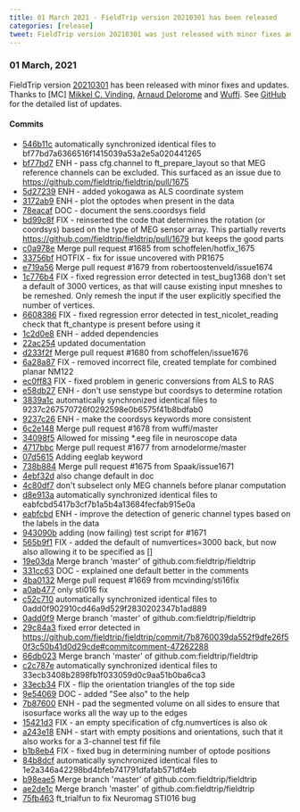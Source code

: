 ```yaml
---
title: 01 March 2021 - FieldTrip version 20210301 has been released
categories: [release]
tweet: FieldTrip version 20210301 was just released with minor fixes and updates. Many thanks to @mc_vinding and Arnaud Delorme. See http://www.fieldtriptoolbox.org/#01-march-2021
---
```


### 01 March, 2021

FieldTrip version [20210301](http://github.com/fieldtrip/fieldtrip/releases/tag/20210301) has been released with minor fixes and updates. Thanks to [MC] [Mikkel C. Vinding](https://github.com/mcvinding), [Arnaud Delorome](https://github.com/arnodelorme) and [Wuffi](https://github.com/wuffi). See [GitHub](https://github.com/fieldtrip/fieldtrip/compare/20210212...20210301) for the detailed list of updates.

#### Commits

- [546b11c](http://github.com/fieldtrip/fieldtrip/commit/546b11c) automatically synchronized identical files to bf77bd7a6366516f1415039a53a2e5a020441265
- [bf77bd7](http://github.com/fieldtrip/fieldtrip/commit/bf77bd7) ENH - pass cfg.channel to ft_prepare_layout so that MEG reference channels can be excluded. This surfaced as an issue due to https://github.com/fieldtrip/fieldtrip/pull/1675
- [5d27239](http://github.com/fieldtrip/fieldtrip/commit/5d27239) ENH - added yokogawa as ALS coordinate system
- [3172ab9](http://github.com/fieldtrip/fieldtrip/commit/3172ab9) ENH - plot the optodes when present in the data
- [78eacaf](http://github.com/fieldtrip/fieldtrip/commit/78eacaf) DOC - document the sens.coordsys field
- [bd99c8f](http://github.com/fieldtrip/fieldtrip/commit/bd99c8f) FIX - reinserted the code that determines the rotation (or coordsys) based on the type of MEG sensor array. This partially reverts https://github.com/fieldtrip/fieldtrip/pull/1679 but keeps the good parts
- [c0a978e](http://github.com/fieldtrip/fieldtrip/commit/c0a978e) Merge pull request #1685 from schoffelen/hotfix_1675
- [33756bf](http://github.com/fieldtrip/fieldtrip/commit/33756bf) HOTFIX - fix for issue uncovered with PR1675
- [e719a56](http://github.com/fieldtrip/fieldtrip/commit/e719a56) Merge pull request #1679 from robertoostenveld/issue1674
- [1c776b4](http://github.com/fieldtrip/fieldtrip/commit/1c776b4) FIX - fixed regression error detected in test_bug1368 don't set a default of 3000 vertices, as that will cause existing input mneshes to be remeshed. Only remesh the input if the user explicitly specified the number of vertices.
- [6608386](http://github.com/fieldtrip/fieldtrip/commit/6608386) FIX - fixed regression error detected in test_nicolet_reading check that ft_chantype is present before using it
- [1c2d0e8](http://github.com/fieldtrip/fieldtrip/commit/1c2d0e8) ENH - added dependencies
- [22ac254](http://github.com/fieldtrip/fieldtrip/commit/22ac254) updated documentation
- [d233f2f](http://github.com/fieldtrip/fieldtrip/commit/d233f2f) Merge pull request #1680 from schoffelen/issue1676
- [6a28a87](http://github.com/fieldtrip/fieldtrip/commit/6a28a87) FIX - removed incorrect file, created template for combined planar NM122
- [ec0ff83](http://github.com/fieldtrip/fieldtrip/commit/ec0ff83) FIX - fixed problem in generic conversions from ALS to RAS
- [e58db27](http://github.com/fieldtrip/fieldtrip/commit/e58db27) ENH - don't use senstype but coordsys to determine rotation
- [3839a1c](http://github.com/fieldtrip/fieldtrip/commit/3839a1c) automatically synchronized identical files to 9237c267570726f0292598e0b6575f41b8bdfab0
- [9237c26](http://github.com/fieldtrip/fieldtrip/commit/9237c26) ENH - make the coordsys keywords more consistent
- [6c2e148](http://github.com/fieldtrip/fieldtrip/commit/6c2e148) Merge pull request #1678 from wuffi/master
- [34098f5](http://github.com/fieldtrip/fieldtrip/commit/34098f5) Allowed for missing *.eeg file in neuroscope data
- [4717bbc](http://github.com/fieldtrip/fieldtrip/commit/4717bbc) Merge pull request #1677 from arnodelorme/master
- [07d5615](http://github.com/fieldtrip/fieldtrip/commit/07d5615) Adding eeglab keyword
- [738b884](http://github.com/fieldtrip/fieldtrip/commit/738b884) Merge pull request #1675 from Spaak/issue1671
- [4ebf32d](http://github.com/fieldtrip/fieldtrip/commit/4ebf32d) also change default in doc
- [4c80df7](http://github.com/fieldtrip/fieldtrip/commit/4c80df7) don't subselect only MEG channels before planar computation
- [d8e913a](http://github.com/fieldtrip/fieldtrip/commit/d8e913a) automatically synchronized identical files to eabfcbd5417b3cf7b1a5b4a13684fecfab915e0a
- [eabfcbd](http://github.com/fieldtrip/fieldtrip/commit/eabfcbd) ENH - improve the detection of generic channel types based on the labels in the data
- [943090b](http://github.com/fieldtrip/fieldtrip/commit/943090b) adding (now failing) test script for #1671
- [565b9f1](http://github.com/fieldtrip/fieldtrip/commit/565b9f1) FIX - added the default of numvertices=3000 back, but now also allowing it to be specified as []
- [19e03da](http://github.com/fieldtrip/fieldtrip/commit/19e03da) Merge branch 'master' of github.com:fieldtrip/fieldtrip
- [331cc63](http://github.com/fieldtrip/fieldtrip/commit/331cc63) DOC - explained one default better in the comments
- [4ba0132](http://github.com/fieldtrip/fieldtrip/commit/4ba0132) Merge pull request #1669 from mcvinding/sti16fix
- [a0ab477](http://github.com/fieldtrip/fieldtrip/commit/a0ab477) only sti016 fix
- [c52c710](http://github.com/fieldtrip/fieldtrip/commit/c52c710) automatically synchronized identical files to 0add0f902910cd46a9d529f2830202347b1ad889
- [0add0f9](http://github.com/fieldtrip/fieldtrip/commit/0add0f9) Merge branch 'master' of github.com:fieldtrip/fieldtrip
- [29c84a3](http://github.com/fieldtrip/fieldtrip/commit/29c84a3) fixed error detected in https://github.com/fieldtrip/fieldtrip/commit/7b8760039da552f9dfe26f50f3c50b41d0d29cde#commitcomment-47262288
- [66db023](http://github.com/fieldtrip/fieldtrip/commit/66db023) Merge branch 'master' of github.com:fieldtrip/fieldtrip
- [c2c787e](http://github.com/fieldtrip/fieldtrip/commit/c2c787e) automatically synchronized identical files to 33ecb3408b2898fb1f033059d0c9aa51b0ba6ca3
- [33ecb34](http://github.com/fieldtrip/fieldtrip/commit/33ecb34) FIX - flip the orientation triangles of the top side
- [9e54069](http://github.com/fieldtrip/fieldtrip/commit/9e54069) DOC - added "See also" to the help
- [7b87600](http://github.com/fieldtrip/fieldtrip/commit/7b87600) ENH - pad the segmented volume on all sides to ensure that isosurface works all the way up to the edges
- [15421d3](http://github.com/fieldtrip/fieldtrip/commit/15421d3) FIX - an empty specification of cfg.numvertices is also ok
- [a243e18](http://github.com/fieldtrip/fieldtrip/commit/a243e18) ENH - start with empty positions and orientations, such that it also works for a 3-channel test fif file
- [b1b8eb4](http://github.com/fieldtrip/fieldtrip/commit/b1b8eb4) FIX - fixed bug in determining number of optode positions
- [84b8dcf](http://github.com/fieldtrip/fieldtrip/commit/84b8dcf) automatically synchronized identical files to 1e2a346a42298bd4bfeb741791dfafab571df4eb
- [b98eae5](http://github.com/fieldtrip/fieldtrip/commit/b98eae5) Merge branch 'master' of github.com:fieldtrip/fieldtrip
- [ae2de1c](http://github.com/fieldtrip/fieldtrip/commit/ae2de1c) Merge branch 'master' of github.com:fieldtrip/fieldtrip
- [75fb463](http://github.com/fieldtrip/fieldtrip/commit/75fb463) ft_trialfun to fix Neuromag STI016 bug
